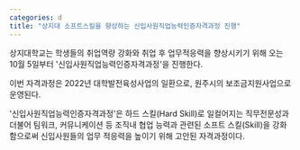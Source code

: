 ```yaml
---
categories: d
title: "상지대 소프트스킬을 향상하는 신입사원직업능력인증자격과정 진행"
---
```







상지대학교는 학생들의 취업역량 강화와 취업 후 업무적응력을 향상시키기 위해 오는 10월 5일부터 &#39;신입사원직업능력인증자격과정&#39;을 진행한다.

이번 자격과정은 2022년 대학발전육성사업의 일환으로, 원주시의 보조금지원사업으로 운영된다.&nbsp;

&#39;신입사원직업능력인증자격과정&#39;은 하드 스킬(Hard Skill)로 일컬어지는 직무전문성과 더불어 팀워크, 커뮤니케이션 등 조직내 협업 능력과 관련된 소프트 스킬(Skill)을 강화함으로써 신입사원들의 업무 적응력을 높이기 위해 고안된 자격과정이다.

